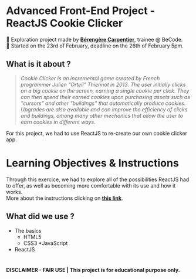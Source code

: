 # Advanced Front-End Project - ReactJS Cookie Clicker

:cookie: Exploration project made by [**Bérengère Carpentier**](https://github.com/carpentierberengere), trainee @ BeCode.  
:cookie: Started on the 23rd of February, deadline on the 26th of February 5pm. 

## What is it about ? 

> *Cookie Clicker is an incremental game created by French programmer Julien "Orteil" Thiennot in 2013. The user initially clicks on a big cookie on the screen, earning a single cookie per click. They can then spend their earned cookies upon purchasing assets such as "cursors" and other "buildings" that automatically produce cookies. Upgrades are also available and can improve the efficiency of clicks and buildings, among many other mechanics that allow the user to earn cookies in different ways*. 

For this project, we had to use ReactJS to re-create our own cookie clicker app. 

# Learning Objectives & Instructions

Through this exercice, we had to explore all of the possibilities ReactJS had to offer, as well as becoming more comfortable with its use and how it works.   
More about the instructions clicking on [**this link**](https://github.com/becodeorg/bxl-hopper-1-25/blob/master/The%20Mountain/2.Advanced_frontend/projects/1.react-cookie-clicker.md).

## What did we use ? 
* The basics
  * HTML5
  * CSS3
  *JavaScript
* ReactJS

#
**DISCLAIMER - FAIR USE | This project is for educational purpose only.**